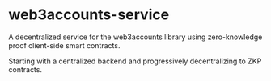 # web3accounts-service
A decentralized service for the web3accounts library using zero-knowledge proof client-side smart contracts.

Starting with a centralized backend and progressively decentralizing to ZKP contracts.

